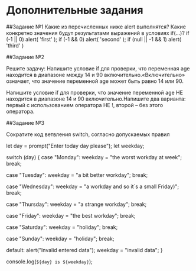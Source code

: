 # Дополнительные задания
##Задание №1
Какие из перечисленных ниже alert выполнятся?
Какие конкретно значения будут результатами выражений в условиях if(...)?
if (-1 || 0) alert( 'first' );
if (-1 && 0) alert( 'second' );
if (null || -1 && 1) alert( 'third' )

##Задание №2

Решите задачу:
Напишите условие if для проверки, что переменная age находится в диапазоне между 14 и 90 включительно.«Включительно» означает, что значение переменной age может быть равно 14 или 90.


Напишите условие if для проверки, что значение переменной age НЕ находится в диапазоне 14 и 90 включительно.Напишите два варианта: первый с использованием оператора НЕ !, второй – без этого оператора.

##Задание №3

Сократите код ветвления switch, согласно допускаемых правил

let day = prompt("Enter today day please");
let weekday;
 
switch (day) {
  case "Monday":
    weekday = "the worst workday at week";
    break;
 
  case "Tuesday":
    weekday = "a bit better workday";
    break;
 
  case "Wednesday":
    weekday = "a workday and so it`s a small Friday)";
    break;
 
  case "Thursday":
    weekday = "a strange workday";
    break;
 
  case "Friday":
    weekday = "the best workday";
    break;
 
  case "Saturday":
    weekday = "holiday";
    break;
 
  case "Sunday":
    weekday = "holiday";
    break;
 
  default:
    alert("Invalid entered data");
    weekday = "invalid data";
}
 
console.log(`${day} is ${weekday}`); 